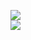 [![](https://img.shields.io/badge/Made%20With-Github%20Spray-lightgrey.svg?style=for-the-badge&logo=github)](https://github.com/Annihil/github-spray#2871)  
[![](https://i.imgur.com/2DrTn0Z.gif)](https://github.com/Annihil/github-spray)